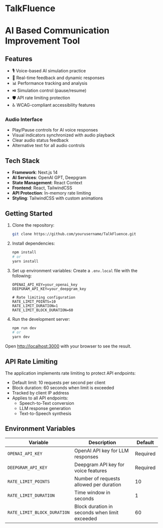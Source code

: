 # TalkFluence
# AI Based Communication Improvement Tool

## Features

- 🎙️ Voice-based AI simulation practice
- 🤖 Real-time feedback and dynamic responses
- 📊 Performance tracking and analysis
- ⏯️ Simulation control (pause/resume)
- 🛡️ API rate limiting protection
- ♿ WCAG-compliant accessibility features


### Audio Interface

- Play/Pause controls for AI voice responses
- Visual indicators synchronized with audio playback
- Clear audio status feedback
- Alternative text for all audio controls


## Tech Stack
- **Framework**: Next.js 14
- **AI Services**: OpenAI GPT, Deepgram
- **State Management**: React Context
- **Frontend**: React, TailwindCSS
- **API Protection**: In-memory rate limiting
- **Styling**: TailwindCSS with custom animations

## Getting Started

1. Clone the repository:

   ```bash
   git clone https://github.com/yourusername/TalkFluence.git
   ```

2. Install dependencies:

   ```bash
   npm install
   # or
   yarn install
   ```

3. Set up environment variables:
   Create a `.env.local` file with the following:

   ```env
   OPENAI_API_KEY=your_openai_key
   DEEPGRAM_API_KEY=your_deepgram_key

   # Rate limiting configuration
   RATE_LIMIT_POINTS=10
   RATE_LIMIT_DURATION=1
   RATE_LIMIT_BLOCK_DURATION=60
   ```

4. Run the development server:
   ```bash
   npm run dev
   # or
   yarn dev
   ```

Open [http://localhost:3000](http://localhost:3000) with your browser to see the result.

## API Rate Limiting

The application implements rate limiting to protect API endpoints:

- Default limit: 10 requests per second per client
- Block duration: 60 seconds when limit is exceeded
- Tracked by client IP address
- Applies to all API endpoints:
  - Speech-to-Text conversion
  - LLM response generation
  - Text-to-Speech synthesis

## Environment Variables

| Variable                    | Description                                   | Default  |
| --------------------------- | --------------------------------------------- | -------- |
| `OPENAI_API_KEY`            | OpenAI API key for LLM responses              | Required |
| `DEEPGRAM_API_KEY`          | Deepgram API key for voice features           | Required |
| `RATE_LIMIT_POINTS`         | Number of requests allowed per duration       | 10       |
| `RATE_LIMIT_DURATION`       | Time window in seconds                        | 1        |
| `RATE_LIMIT_BLOCK_DURATION` | Block duration in seconds when limit exceeded | 60       |
